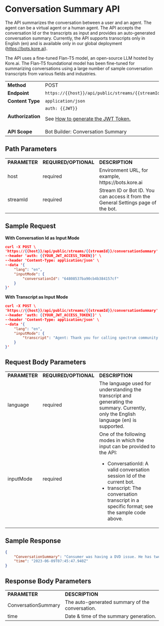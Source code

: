 # Conversation Summary API

The API summarizes the conversation between a user and an agent. The agent can be a virtual agent or a human agent. The API accepts the conversation Id or the transcripts as input and provides an auto-generated conversation summary. Currently, the API supports transcripts only in English (en) and is available only in our global deployment (https://bots.kore.ai).

The API uses a fine-tuned Flan-T5 model, an open-source LLM hosted by Kore.ai. The Flan-T5 foundational model has been fine-tuned for summarizing conversations using a large number of sample conversation transcripts from various fields and industries.


<table>
  <tr>
   <td><strong>Method</strong>
   </td>
   <td>POST
   </td>
  </tr>
  <tr>
   <td><strong>Endpoint</strong>
   </td>
   <td><code>https://{{host}}/api/public/streams/{{streamId}}/conversationSummary</code>
   </td>
  </tr>
  <tr>
   <td><strong>Content Type</strong>
   </td>
   <td><code>application/json</code>
   </td>
  </tr>
  <tr>
   <td><strong>Authorization</strong>
   </td>
   <td><code>auth: {{JWT}}</code>
<p>
See <a href="https://developer.kore.ai/docs/bots/api-guide/apis/#Generating_the_JWT_Token">How to generate the JWT Token.</a>
   </td>
  </tr>
  <tr>
   <td><strong>API Scope</strong>
   </td>
   <td>Bot Builder: Conversation Summary
   </td>
  </tr>
</table>



## Path Parameters


<table>
  <tr>
   <td><strong>PARAMETER</strong>
   </td>
   <td><strong>REQUIRED/OPTIONAL</strong>
   </td>
   <td><strong>DESCRIPTION</strong>
   </td>
  </tr>
  <tr>
   <td>host
   </td>
   <td>required
   </td>
   <td>Environment URL, for example, https://bots.kore.ai
   </td>
  </tr>
  <tr>
   <td>streamId
   </td>
   <td>required
   </td>
   <td>Stream ID or Bot ID. You can access it from the General Settings page of the bot.
   </td>
  </tr>
</table>



## Sample Request

**With Conversation Id as Input Mode**


```json
curl -X POST \ 
'https://{{host}}/api/public/streams/{{streamId}}/conversationSummary' \
--header 'auth: {{YOUR_JWT_ACCESS_TOKEN}}' \
--header 'Content-Type: application/json' \
--data '{
    "lang": "en",
    "inputMode": {
        "conversationId": "64808537ba90cb4b384157cf"
    }
}'
```


**With Transcript as Input Mode**


```json
curl -X POST \ 
'https://{{host}}/api/public/streams/{{streamId}}/conversationSummary' \
--header 'auth: {{YOUR_JWT_ACCESS_TOKEN}}' \
--header 'Content-Type: application/json' \
--data '{
    "lang": "en",
    "inputMode": {
        "transcript": "Agent: Thank you for calling spectrum community solutions. My name is Jeff I'\''ll be glad to assist you? Consumer: I just. My name is Tom link LINK. Agent: . Alright. How are you doing today sir. Alright. What can I do to help you? Consumer: Good how are you the yeah that? I get it right. Is it is Jeff. Agent: Yes sir. Consumer: Good. Okay. Okay. Okay um. So I'\''m was having a little I was having a DVD issue. I'\''ve got two boxes. The TV part is fine. I can get the channels in and everything is fine. Consumer: And the DVD. I'\''m. As a DVR. I guess DVR. Consumer: We'\''ve got a DVR capability on on the problem I'\''ll call at the primary box and then the secondary box upstairs the primary box is working. Consumer: Hundred percent. I can record channels. I can call them back up again. I can go forward and backwards. Everything is fully functional on the primary box for DVD the secondary box upstairs. Agent: Um-hum. Consumer: Um it it just doesn'\''t respond at all to the. You know I'\''m using the wand with the green button right in the middle the list button and it it just doesn'\''t respond at all to that. I'\''ve got full functionality on the TV channels in the guide. But but the list does not work at all. So I can'\''t protect a penny taped shows. Agent: Alright I definitely understand your concern. Dear Sir up. Glad look into this for you. Agent: Okay. So the first thing I'\''m gonna do is run a communication test if there'\''s. Consumer: Okay. Agent: If there'\''s any issues with the communication that would definitely cause problems with the DVR. Consumer: Okay. Agent: Because I need good communication going in and good communication. Going out for it. Deport that list up player programs etc. so I'\''m looking into that right now for you. Consumer: Very good. Consumer: Hello. Agent: Alright. In question for you sir. Have you had any problems with your Internet the past couple of days. Also. Consumer: Know the Internet seems fine. Agent: Okay. Alright. Because I ran a test in very quickly. Your DVR. Consumer: Okay. Agent: And your modem or Agenth failing. Agent: Let'\''s just waiting for the test to complete fully. Agent: Alright. So they'\''re Agenth failing on different frequencies. So. Agent: One more than likely has nothing to do with the other just a coincidence. But they Agenth are failing. Consumer: And and by Agenth you mean that the DVR boxes. Agent: Yes I did the DVR box that you have is failing Consumer: . Okay. Agent: In your modem just failing. Also. Consumer: Okay. Well? Yes. So we'\''ve got we'\''ve got a we'\''ve got an appointment scheduled for tomorrow at 3 o'\''clock? Should I just keep that in have a tech come in and take a look at it. Consumer: Very good. We'\''ll leave it in place then. Thank you. Agent: Absolutely. Alright you'\''re welcome ma'\''am, it'\''s gonna place some notes on the account. Agent: DVR failed signal level check in modem. Modem failed. Also. Agent: Alright great. So yes I would definitely say keep the appointment and technician gets here he can go through everything test everything and make sure everything is working properly for you. Consumer: Super. Thank you so much. Agent: Alright. You'\''re more than welcome sir. We do apologize for the inconvenience but we look forward to getting a technician out there and resolve an issue for you sir."
    }
}'
```



## Request Body Parameters


<table>
  <tr>
   <td><strong>PARAMETER</strong>
   </td>
   <td><strong>REQUIRED/OPTIONAL</strong>
   </td>
   <td><strong>DESCRIPTION</strong>
   </td>
  </tr>
  <tr>
   <td>language
   </td>
   <td>required
   </td>
   <td>The language used for understanding the transcript and generating the summary. Currently, only the English language (en) is supported.
   </td>
  </tr>
  <tr>
   <td>inputMode
   </td>
   <td>required
   </td>
   <td>One of the following modes in which the input can be provided to the API:
<ul>

<li>ConversationId: A valid conversation session Id of the current bot.

<li>transcript: The conversation transcript in a specific format; see the sample code above.
</li>
</ul>
   </td>
  </tr>
</table>



## Sample Response


```json
{
    "ConversationSummary": "Consumer was having a DVD issue. He has two boxes. The TV part is fine. The DVD is a DVR. The list doesn't work at all. Consumer needs good communication going in and good communication going out for it.",
    "time": "2023-06-09T07:45:47.940Z"
}
```



## Response Body Parameters


<table>
  <tr>
   <td><strong>PARAMETER</strong>
   </td>
   <td><strong>DESCRIPTION</strong>
   </td>
  </tr>
  <tr>
   <td>ConversationSummary
   </td>
   <td>The auto-generated summary of the conversation.
   </td>
  </tr>
  <tr>
   <td>time
   </td>
   <td>Date & time of the summary generation.
   </td>
  </tr>
</table>

